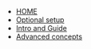 
* [HOME](README.md)
* [Optional setup](setup.md)
* [Intro and Guide](guide.md)
* [Advanced concepts](linkedin.md)
